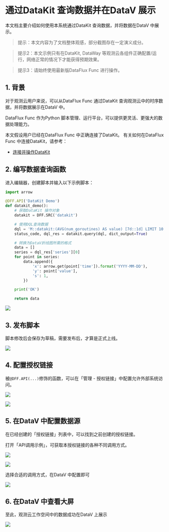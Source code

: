 # 通过DataKit 查询数据并在DataV 展示

本文档主要介绍如何使用本系统通过DataKit 查询数据，并将数据在DataV 中展示。

> 提示：本文内容为了文档整体观感，部分截图存在一定演义成分。

> 提示2：本文示例只有在DataKit, DataWay 等观测云各组件正确配置/运行，网络正常的情况下才能获得预期效果。

> 提示3：请始终使用最新版DataFlux Func 进行操作。

## 1. 背景

对于观测云用户来说，可以从DataFlux Func 通过DataKit 查询观测云中的时序数据，并将数据展示在DataV 中。

DataFlux Func 作为Python 脚本管理、运行平台，可以提供更灵活、更强大的数据处理能力。

本文假设用户已经在DataFlux Func 中正确连接了DataKit。
有关如何在DataFlux Func 中连接DataKit，请参考：

- [连接并操作DataKit](https://func.guance.com/doc/func-connect-to-datakit)

## 2. 编写数据查询函数

进入编辑器，创建脚本并输入以下示例脚本：

~~~python
import arrow

@DFF.API('DataKit Demo')
def datakit_demo():
    # 获取DataKit 操作对象
    datakit = DFF.SRC('datakit')

    # 使用DQL查询数据
    dql = 'M::datakit:(AVG(num_goroutines) AS value) [7d::1d] LIMIT 10'
    status_code, dql_res = datakit.query(dql, dict_output=True)

    # 转换为DataV折线图所需的格式
    data = []
    series = dql_res['series'][0]
    for point in series:
        data.append({
            'x': arrow.get(point['time']).format('YYYY-MM-DD'),
            'y': point['value'],
            's': 1,
        })

    print('OK')

    return data
~~~

![](query-data-via-datakit-for-datav/add-sample-code.png)

## 3. 发布脚本

脚本修改后会保存为草稿，需要发布后，才算是正式上线。

![](query-data-via-datakit-for-datav/publish-sample-code.png)

## 4. 配置授权链接

被`@DFF.API(...)`修饰的函数，可以在「管理 - 授权链接」中配置允许外部系统访问。

![](query-data-via-datakit-for-datav/add-auth-link-1.png)

![](query-data-via-datakit-for-datav/add-auth-link-2.png)

## 5. 在DataV 中配置数据源

在已经创建的「授权链接」列表中，可以找到之前创建的授权链接。

打开「API调用示例」，可获取本授权链接的各种不同调用方式。

![](query-data-via-datakit-for-datav/config-datav-source-1.png)

![](query-data-via-datakit-for-datav/config-datav-source-2.png)

选择合适的调用方式，在DataV 中配置即可

![](query-data-via-datakit-for-datav/config-datav-source-3.png)

## 6. 在DataV 中查看大屏

至此，观测云工作空间中的数据成功在DataV 上展示

![](query-data-via-datakit-for-datav/datav-screen.png)